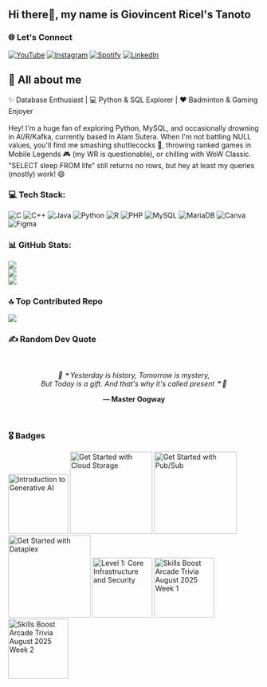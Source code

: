 ## Hi there👋, my name is Giovincent Ricel's Tanoto
### 🌐 Let's Connect
[![YouTube](https://img.shields.io/badge/YouTube-FF0000?style=for-the-badge&logo=youtube&logoColor=white)](https://youtube.com/@giovincentricelstanoto7893?si=-OlcLYO8ws8O7R98)
[![Instagram](https://img.shields.io/badge/Instagram-E4405F?style=for-the-badge&logo=instagram&logoColor=white)](https://www.instagram.com/giovincentricels?igsh=MTh0cWhhbm1tdm15OQ%3D%3D&utm_source=qr)
[![Spotify](https://img.shields.io/badge/Spotify-1ED760?style=for-the-badge&logo=spotify&logoColor=white)](https://open.spotify.com/user/mtgcr3uv7945t5bof25cuw0ks?si=41dc80830ac74ec6)
[![LinkedIn](https://img.shields.io/badge/LinkedIn-0077B5?style=for-the-badge&logo=linkedin&logoColor=white)](https://www.linkedin.com/in/giovincentricels)

## 📸 All about me
✨ Database Enthusiast | 💻 Python & SQL Explorer | ❤️ Badminton & Gaming Enjoyer<br><br>
Hey! I'm a huge fan of exploring Python, MySQL, and occasionally drowning in AI/R/Kafka, currently based in Alam Sutera. When I'm not battling NULL values, you'll find me smashing shuttlecocks 🏸, throwing ranked games in Mobile Legends 🎮 (my WR is questionable), or chilling with WoW Classic. "SELECT sleep FROM life" still returns no rows, but hey at least my queries (mostly) work! 😄

### 💻 Tech Stack:
![C](https://img.shields.io/badge/c-%2300599C.svg?style=for-the-badge&logo=c&logoColor=white) ![C++](https://img.shields.io/badge/c++-%2300599C.svg?style=for-the-badge&logo=c%2B%2B&logoColor=white) ![Java](https://img.shields.io/badge/java-%23ED8B00.svg?style=for-the-badge&logo=openjdk&logoColor=white) ![Python](https://img.shields.io/badge/python-3670A0?style=for-the-badge&logo=python&logoColor=ffdd54) ![R](https://img.shields.io/badge/r-%23276DC3.svg?style=for-the-badge&logo=r&logoColor=white) ![PHP](https://img.shields.io/badge/php-%23777BB4.svg?style=for-the-badge&logo=php&logoColor=white) ![MySQL](https://img.shields.io/badge/mysql-4479A1.svg?style=for-the-badge&logo=mysql&logoColor=white) ![MariaDB](https://img.shields.io/badge/MariaDB-003545?style=for-the-badge&logo=mariadb&logoColor=white) ![Canva](https://img.shields.io/badge/Canva-%2300C4CC.svg?style=for-the-badge&logo=Canva&logoColor=white) ![Figma](https://img.shields.io/badge/figma-%23F24E1E.svg?style=for-the-badge&logo=figma&logoColor=white)

### 📊 GitHub Stats:
![](https://github-readme-stats.vercel.app/api?username=giovincentricels&theme=dark&hide_border=false&include_all_commits=true&count_private=true)<br/>
![](https://nirzak-streak-stats.vercel.app/?user=giovincentricels&theme=dark&hide_border=false)<br/>
![](https://github-readme-stats.vercel.app/api/top-langs/?username=giovincentricels&theme=dark&hide_border=false&include_all_commits=true&count_private=false&layout=compact)

### 🔝 Top Contributed Repo
![](https://github-contributor-stats.vercel.app/api?username=giovincentricels&limit=5&theme=dark&combine_all_yearly_contributions=true)

### ✍️ Random Dev Quote
<!--  -->
<div align="center">
  <br>
  <p><i>🐢 ❝ Yesterday is history, Tomorrow is mystery, <br> But Today is a gift. And that's why it's called present ❞ 🐢</i></p>
  <p><b>— Master Oogway</b></p>
  <br>
</div>
<!--  -->

### 🎖️ Badges
<p align="left">
  <img src="https://cdn.qwiklabs.com/2H1GveAGeXpUWx%2BR2w3NFV1alNlU%2BnydHrQWGMwEWfs%3D"  alt="Introduction to Generative AI" width="120"/>
  <img src="https://cdn.qwiklabs.com/C29WcLiPHUd2uj1zMaF2MepWKhC%2Bvs7WTUMUTA4nMFU%3D"  alt="Get Started with Cloud Storage" width="165"/>
  <img src="https://cdn.qwiklabs.com/L6bZhlHU%2Fa5AvlMb74RyGFqLK9mY%2B4WVMaMoN2HlxKg%3D"  alt="Get Started with Pub/Sub" width="165"/>
  <img src="https://cdn.qwiklabs.com/x%2B40w9gkeHRen5RB3OpCejq8v2bp%2Fu1oGS%2Bj3rL6wCs%3D"  alt="Get Started with Dataplex" width="165"/>
  <img src="https://cdn.qwiklabs.com/rkL0SVAyPxbi8qK2XYqldHt6RLpSgshWSGzOTUPMgek%3D"  alt="Level 1: Core Infrastructure and Security" width="120"/>
  <img src="https://cdn.qwiklabs.com/dM8ooTjT6GGPXBnqup2xSIXrJuJykFx8fn%2B%2BiQ41kVo%3D"  alt="Skills Boost Arcade Trivia August 2025 Week 1" width="120"/>
  <img src="https://cdn.qwiklabs.com/jiOBZzRbqmZOz7RELO4i%2FrDGHqAbYmmOIejs3AGxKcY%3D"  alt="Skills Boost Arcade Trivia August 2025 Week 2" width="120"/>
  
  
</p>



